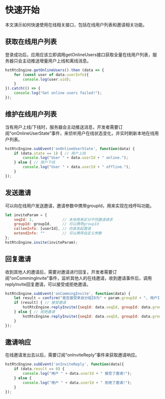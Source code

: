 # 快速开始

本文演示如何快速使用在线相关接口，包括在线用户列表和邀请相关功能。

## 获取在线用户列表

登录成功后，应用应该立即调用getOnlineUsers接口获取全量在线用户列表，服务器只会主动推送增量用户上线和离线消息。

```js
hstRtcEngine.getOnlineUsers().then (data => {
    for (const user of data.userInfo){
        console.log(user.uid);
    }
}).catch(() => {
    console.log("Get online users failed!");
});
```

## 维护在线用户列表

当有用户上线/下线时，服务器会主动推送消息，开发者需要订阅“onOnlineUserState”事件，来侦听用户在线状态变化，并实时刷新本地在线用户列表。

```js
hstRtcEngine.subEvent('onOnlineUserState', function(data) {
    if (data.state == 1) { // 用户上线
        console.log("User " + data.userId + " online.");
    } else { // 用户下线
        console.log("User " + data.userId + " offline.");
    }
});
```

## 发送邀请

可以向在线用户发送邀请，邀请参数中携带groupId，用来实现在线呼叫功能。

```js
let inviteParam = {
    seqId: 1,             // 本地用来区分不同邀请请求
    groupId: groupId,     // 可以携带groupId
    calleeInfo: [userId], // 向谁发起邀请 
    extendInfo: ""        // 可以携带自定义参数
};
hstRtcEngine.invite(inviteParam);
```

## 回复邀请

收到其他人的邀请后，需要对邀请进行回复。开发者需要订阅“onCommingInvite”事件，监听其他人的在线邀请，收到邀请事件后，调用replyInvite回复邀请，可以接受或拒绝邀请。

```js
hstRtcEngine.subEvent('onCommingInvite', function(data) {
    let result = confirm("是否接受来自分组ID为" + param.groupId + ", 用户ID为" + param.userId + "的邀请？");
    if (result) { // 接受邀请
        hstRtcEngine.replyInvite({seqId: data.seqId, groupId: data.groupId, operation: 0, extendInfo: ""});
    } else { // 拒绝邀请
        hstRtcEngine.replyInvite({seqId: data.seqId, groupId: data.groupId, operation: 1, extendInfo: ""});
    }
});
```

## 邀请响应

在线邀请发出去以后，需要订阅“onInviteReply”事件来获取邀请响应。

```js
hstRtcEngine.subEvent('onInviteReply', function(data){
    if (data.result == 0) {
        console.log("用户 " + data.userId + " 接受了邀请!");
    } else {
        console.log("用户 " + data.userId + " 拒绝了邀请!");
    }
});
```